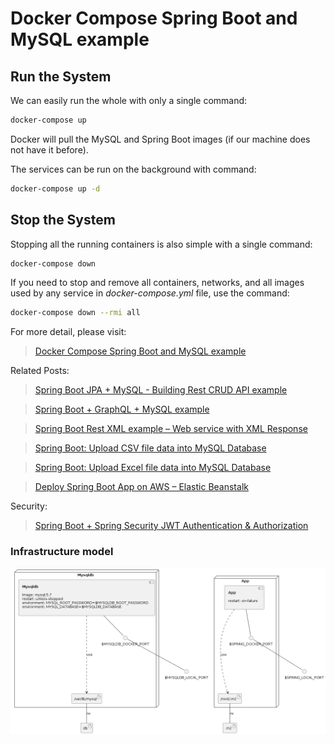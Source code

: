 # Docker Compose Spring Boot and MySQL example

## Run the System
We can easily run the whole with only a single command:
```bash
docker-compose up
```

Docker will pull the MySQL and Spring Boot images (if our machine does not have it before).

The services can be run on the background with command:
```bash
docker-compose up -d
```

## Stop the System
Stopping all the running containers is also simple with a single command:
```bash
docker-compose down
```

If you need to stop and remove all containers, networks, and all images used by any service in <em>docker-compose.yml</em> file, use the command:
```bash
docker-compose down --rmi all
```

For more detail, please visit:
> [Docker Compose Spring Boot and MySQL example](https://www.bezkoder.com/docker-compose-spring-boot-mysql/)

Related Posts:
> [Spring Boot JPA + MySQL - Building Rest CRUD API example](https://www.bezkoder.com/spring-boot-jpa-crud-rest-api/)

> [Spring Boot + GraphQL + MySQL example](https://www.bezkoder.com/spring-boot-graphql-mysql-jpa/)

> [Spring Boot Rest XML example – Web service with XML Response](https://www.bezkoder.com/spring-boot-rest-xml/)

> [Spring Boot: Upload CSV file data into MySQL Database](https://www.bezkoder.com/spring-boot-upload-csv-file/)

> [Spring Boot: Upload Excel file data into MySQL Database](https://www.bezkoder.com/spring-boot-upload-excel-file-database/)

> [Deploy Spring Boot App on AWS – Elastic Beanstalk](https://www.bezkoder.com/deploy-spring-boot-aws-eb/)

Security:
> [Spring Boot + Spring Security JWT Authentication & Authorization](https://www.bezkoder.com/spring-boot-jwt-authentication/)


### Infrastructure model

![Infrastructure model](.infragenie/infrastructure_model.png)